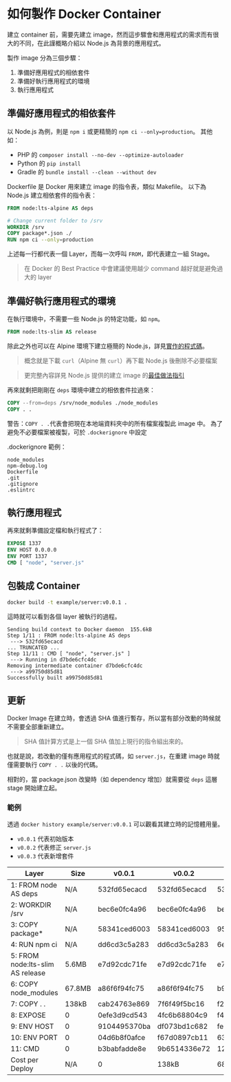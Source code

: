 # 如何製作 Docker Container

建立 container 前，需要先建立 image，然而這步驟會和應用程式的需求而有很大的不同，在此謹概略介紹以 Node.js 為背景的應用程式。

製作 image 分為三個步驟：

1. 準備好應用程式的相依套件
2. 準備好執行應用程式的環境
3. 執行應用程式

## 準備好應用程式的相依套件

以 Node.js 為例，則是 `npm i` 或更精簡的 `npm ci --only=production`。
其他如：

-   PHP 的 `composer install --no-dev --optimize-autoloader`
-   Python 的 `pip install`
-   Gradle 的 `bundle install --clean --without dev`

Dockerfile 是 Docker 用來建立 image 的指令表，類似 Makefile。
以下為 Node.js 建立相依套件的指令表：

```dockerfile
FROM node:lts-alpine AS deps

# Change current folder to /srv
WORKDIR /srv
COPY package*.json ./
RUN npm ci --only=production
```

上述每一行都代表一個 Layer，而每一次呼叫 `FROM`，即代表建立一組 Stage。

> 在 Docker 的 Best Practice 中會建議使用越少 command 越好就是避免過大的 layer

## 準備好執行應用程式的環境

在執行環境中，不需要一些 Node.js 的特定功能，如 `npm`。

```dockerfile
FROM node:lts-slim AS release
```

除此之外也可以在 Alpine 環境下建立極簡的 Node.js，詳見[實作的程式碼](https://github.com/evan361425/distributed-node/blob/master/Dockerfile-web)。

> 概念就是下載 `curl`（Alpine 無 `curl`）再下載 Node.js 後刪除不必要檔案

> 更完整內容詳見 Node.js 提供的建立 image 的[最佳做法指引](https://github.com/nodejs/docker-node/blob/main/docs/BestPractices.md)

再來就剩把剛剛在 `deps` 環境中建立的相依套件拉過來：

```dockerfile
COPY --from=deps /srv/node_modules ./node_modules
COPY . .
```

警告：`COPY . .`代表會把現在本地端資料夾中的所有檔案複製此 image 中。
為了避免不必要檔案被複製，可於 `.dockerignore` 中設定

.dockerignore 範例：

```
node_modules
npm-debug.log
Dockerfile
.git
.gitignore
.eslintrc
```

## 執行應用程式

再來就剩準備設定檔和執行程式了：

```dockerfile
EXPOSE 1337
ENV HOST 0.0.0.0
ENV PORT 1337
CMD [ "node", "server.js"
```

## 包裝成 Container

```bash
docker build -t example/server:v0.0.1 .
```

這時就可以看到各個 layer 被執行的過程。

```
Sending build context to Docker daemon  155.6kB
Step 1/11 : FROM node:lts-alpine AS deps
 ---> 532fd65ecacd
... TRUNCATED ...
Step 11/11 : CMD [ "node", "server.js" ]
 ---> Running in d7bde6cfc4dc
Removing intermediate container d7bde6cfc4dc
 ---> a99750d85d81
Successfully built a99750d85d81
```

## 更新

Docker Image 在建立時，會透過 SHA 值進行暫存，所以當有部分改動的時候就不需要全部重新建立。

> SHA 值計算方式是上一個 SHA 值加上現行的指令組出來的。

也就是說，若改動的僅有應用程式的程式碼，如 `server.js`，在重建 image 時就僅需要執行 `COPY . .` 以後的代碼。

相對的，當 package.json 改變時（如 dependency 增加）就需要從 `deps` 這層 stage 開始建立起。

### 範例

透過 `docker history example/server:v0.0.1` 可以觀看其建立時的記憶體用量。

-   `v0.0.1` 代表初始版本
-   `v0.0.2` 代表修正 `server.js`
-   `v0.0.3` 代表新增套件

| Layer                            | Size   | v0.0.1       | v0.0.2       | v0.0.3       |
| -------------------------------- | ------ | ------------ | ------------ | ------------ |
| 1: FROM node AS deps             | N/A    | 532fd65ecacd | 532fd65ecacd | 532fd65ecacd |
| 2: WORKDIR /srv                  | N/A    | bec6e0fc4a96 | bec6e0fc4a96 | bec6e0fc4a96 |
| 3: COPY package\*                | N/A    | 58341ced6003 | 58341ced6003 | 959c7f2c693b |
| 4: RUN npm ci                    | N/A    | dd6cd3c5a283 | dd6cd3c5a283 | 6e9065bacad0 |
| 5: FROM node:lts-slim AS release | 5.6MB  | e7d92cdc71fe | e7d92cdc71fe | e7d92cdc71fe |
| 6: COPY node_modules             | 67.8MB | a86f6f94fc75 | a86f6f94fc75 | b97b002f4734 |
| 7: COPY . .                      | 138kB  | cab24763e869 | 7f6f49f5bc16 | f2c9ac237a1c |
| 8: EXPOSE                        | 0      | 0efe3d9cd543 | 4fc6b68804c9 | f4b64a1c5e64 |
| 9: ENV HOST                      | 0      | 9104495370ba | df073bd1c682 | fee5ff92855c |
| 10: ENV PORT                     | 0      | 04d6b8f0afce | f67d0897cb11 | 638a7ff0c240 |
| 11: CMD                          | 0      | b3babfadde8e | 9b6514336e72 | 12d0c7e37935 |
| Cost per Deploy                  | N/A    | 0            | 138kB        | 68MB         |
